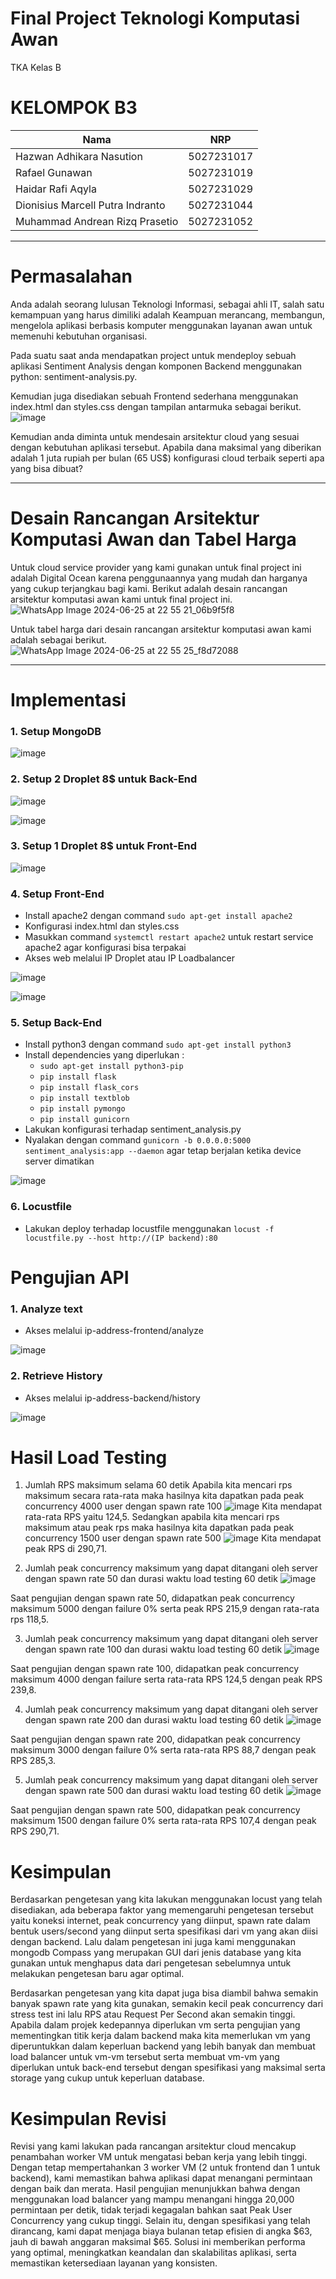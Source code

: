# Final Project Teknologi Komputasi Awan
TKA Kelas B
# KELOMPOK B3 #
| Nama      | NRP         |
  |-----------|-------------|
  | Hazwan Adhikara Nasution | 5027231017   |
  | Rafael Gunawan | 5027231019  |  
  | Haidar Rafi Aqyla  | 5027231029  |
  | Dionisius Marcell Putra Indranto  | 5027231044  |
  | Muhammad Andrean Rizq Prasetio  | 5027231052  |

---
# Permasalahan #
Anda adalah seorang lulusan Teknologi Informasi, sebagai ahli IT, salah satu kemampuan yang harus dimiliki adalah Keampuan merancang, membangun, mengelola aplikasi berbasis komputer menggunakan layanan awan untuk memenuhi kebutuhan organisasi.

Pada suatu saat anda mendapatkan project untuk mendeploy sebuah aplikasi Sentiment Analysis dengan komponen Backend menggunakan python: sentiment-analysis.py.

Kemudian juga disediakan sebuah Frontend sederhana menggunakan index.html dan styles.css dengan tampilan antarmuka sebagai berikut.
![image](https://github.com/haidarRA/fp-tka/assets/149871906/eaad3cf1-0214-492a-b506-6882d98b5e53)

Kemudian anda diminta untuk mendesain arsitektur cloud yang sesuai dengan kebutuhan aplikasi tersebut. Apabila dana maksimal yang diberikan adalah 1 juta rupiah per bulan (65 US$) konfigurasi cloud terbaik seperti apa yang bisa dibuat?

---
# Desain Rancangan Arsitektur Komputasi Awan dan Tabel Harga #
Untuk cloud service provider yang kami gunakan untuk final project ini adalah Digital Ocean karena penggunaannya yang mudah dan harganya yang cukup terjangkau bagi kami.
Berikut adalah desain rancangan arsitektur komputasi awan kami untuk final project ini.
![WhatsApp Image 2024-06-25 at 22 55 21_06b9f5f8](https://github.com/v0rein/fp-tka/assets/143814923/c70fc200-9a0e-47f8-a206-59e63029af2e)

Untuk tabel harga dari desain rancangan arsitektur komputasi awan kami adalah sebagai berikut.
![WhatsApp Image 2024-06-25 at 22 55 25_f8d72088](https://github.com/v0rein/fp-tka/assets/143814923/da3e2c84-644c-4bf0-ac88-f524e88d4bab)

---
# Implementasi
### 1. Setup MongoDB
![image](https://github.com/haidarRA/fp-tka/assets/143814923/a3227ec5-13c0-41a4-859c-bddfe06cd3ff)

### 2. Setup 2 Droplet 8$ untuk Back-End
![image](https://github.com/v0rein/fp-tka/assets/143814923/bf75806d-f4ba-48d1-b360-4084ceb11622)

![image](https://github.com/v0rein/fp-tka/assets/143814923/379990eb-747a-43c8-a2ac-39adec756cb7)

### 3. Setup 1 Droplet 8$ untuk Front-End
![image](https://github.com/v0rein/fp-tka/assets/143814923/23e35837-6a4b-4465-974e-a12854ea0b81)

### 4. Setup Front-End
- Install apache2 dengan command `sudo apt-get install apache2`
- Konfigurasi index.html dan styles.css
- Masukkan command `systemctl restart apache2` untuk restart service apache2 agar konfigurasi bisa terpakai
- Akses web melalui IP Droplet atau IP Loadbalancer

![image](https://github.com/haidarRA/fp-tka/assets/143814923/3cd33dbb-4499-438b-8543-7244f6fe1f72)

![image](https://github.com/v0rein/fp-tka/assets/143814923/731324d4-027e-4733-bb5a-7d0b5d5888aa)

### 5. Setup Back-End
- Install python3 dengan command `sudo apt-get install python3`
- Install dependencies yang diperlukan :
  - `sudo apt-get install python3-pip`
  - `pip install flask`
  - `pip install flask_cors`
  - `pip install textblob`
  - `pip install pymongo`
  - `pip install gunicorn`
- Lakukan konfigurasi terhadap sentiment_analysis.py
- Nyalakan dengan command `gunicorn -b 0.0.0.0:5000 sentiment_analysis:app --daemon` agar tetap berjalan ketika device server dimatikan

![image](https://github.com/v0rein/fp-tka/assets/143814923/0f675575-e283-4fc0-82ae-f6185d95401c)

### 6. Locustfile
- Lakukan deploy terhadap locustfile menggunakan `locust -f locustfile.py --host http://(IP backend):80`

# Pengujian API

### 1. Analyze text
- Akses melalui ip-address-frontend/analyze

![image](https://github.com/haidarRA/fp-tka/assets/143814923/711f59ab-c788-4568-9431-cd42f25b3622)

### 2. Retrieve History
- Akses melalui ip-address-backend/history

![image](https://github.com/haidarRA/fp-tka/assets/143814923/3249bb87-a5e8-44fc-9798-334e31b184f5)

# Hasil Load Testing
1. Jumlah RPS maksimum selama 60 detik
Apabila kita mencari rps maksimum secara rata-rata maka hasilnya kita dapatkan pada peak concurrency 4000 user dengan spawn rate 100
![image](https://github.com/haidarRA/fp-tka/assets/143814923/6b496578-16c2-430a-963f-3dde57b3a693)
Kita mendapat rata-rata RPS yaitu 124,5.
Sedangkan apabila kita mencari rps maksimum atau peak rps maka hasilnya kita dapatkan pada peak concurrency 1500 user dengan spawn rate 500
![image](https://github.com/haidarRA/fp-tka/assets/143814923/b49e5535-fe1a-4fa8-9f85-a1deb8781647)
Kita mendapat peak RPS di 290,71.

3. Jumlah peak concurrency maksimum yang dapat ditangani oleh server dengan spawn rate 50 dan durasi waktu load testing 60 detik
![image](https://github.com/haidarRA/fp-tka/assets/143814923/c71bca16-3b4c-4066-968b-d7672769f038)

Saat pengujian dengan spawn rate 50, didapatkan peak concurrency maksimum 5000 dengan failure 0% serta peak RPS 215,9 dengan rata-rata rps 118,5.

3. Jumlah peak concurrency maksimum yang dapat ditangani oleh server dengan spawn rate 100 dan durasi waktu load testing 60 detik
![image](https://github.com/haidarRA/fp-tka/assets/143814923/6b496578-16c2-430a-963f-3dde57b3a693)

Saat pengujian dengan spawn rate 100, didapatkan peak concurrency maksimum 4000 dengan failure serta rata-rata RPS 124,5 dengan peak RPS 239,8.

4. Jumlah peak concurrency maksimum yang dapat ditangani oleh server dengan spawn rate 200 dan durasi waktu load testing 60 detik
![image](https://github.com/haidarRA/fp-tka/assets/143814923/0df46e05-3a3f-43fd-9026-6d64de8a6405)

Saat pengujian dengan spawn rate 200, didapatkan peak concurrency maksimum 3000 dengan failure 0% serta rata-rata RPS 88,7 dengan peak RPS 285,3.

5. Jumlah peak concurrency maksimum yang dapat ditangani oleh server dengan spawn rate 500 dan durasi waktu load testing 60 detik
![image](https://github.com/haidarRA/fp-tka/assets/143814923/b49e5535-fe1a-4fa8-9f85-a1deb8781647)

Saat pengujian dengan spawn rate 500, didapatkan peak concurrency maksimum 1500 dengan failure 0% serta rata-rata RPS 107,4 dengan peak RPS 290,71.
# Kesimpulan
Berdasarkan pengetesan yang kita lakukan menggunakan locust yang telah disediakan, ada beberapa faktor yang memengaruhi pengetesan tersebut yaitu koneksi internet, peak concurrency yang diinput, spawn rate dalam bentuk users/second yang diinput serta spesifikasi dari vm yang akan diisi dengan backend. Lalu dalam pengetesan ini juga kami menggunakan mongodb Compass yang merupakan GUI dari jenis database yang kita gunakan untuk menghapus data dari pengetesan sebelumnya untuk melakukan pengetesan baru agar optimal.

Berdasarkan pengetesan yang kita dapat juga bisa diambil bahwa semakin banyak spawn rate yang kita gunakan, semakin kecil peak concurrency dari stress test ini lalu RPS atau Request Per Second akan semakin tinggi.
Apabila dalam projek kedepannya diperlukan vm serta pengujian yang mementingkan titik kerja dalam backend maka kita memerlukan vm yang diperuntukkan dalam keperluan backend yang lebih banyak dan membuat load balancer untuk vm-vm tersebut serta membuat vm-vm yang diperlukan untuk back-end tersebut dengan spesifikasi yang maksimal serta storage yang cukup untuk keperluan database.

# Kesimpulan Revisi
Revisi yang kami lakukan pada rancangan arsitektur cloud mencakup penambahan worker VM untuk mengatasi beban kerja yang lebih tinggi. Dengan tetap mempertahankan 3 worker VM (2 untuk frontend dan 1 untuk backend), kami memastikan bahwa aplikasi dapat menangani permintaan dengan baik dan merata. Hasil pengujian menunjukkan bahwa dengan menggunakan load balancer yang mampu menangani hingga 20,000 permintaan per detik, tidak terjadi kegagalan bahkan saat Peak User Concurrency yang cukup tinggi. Selain itu, dengan spesifikasi yang telah dirancang, kami dapat menjaga biaya bulanan tetap efisien di angka $63, jauh di bawah anggaran maksimal $65. Solusi ini memberikan performa yang optimal, meningkatkan keandalan dan skalabilitas aplikasi, serta memastikan ketersediaan layanan yang konsisten.

